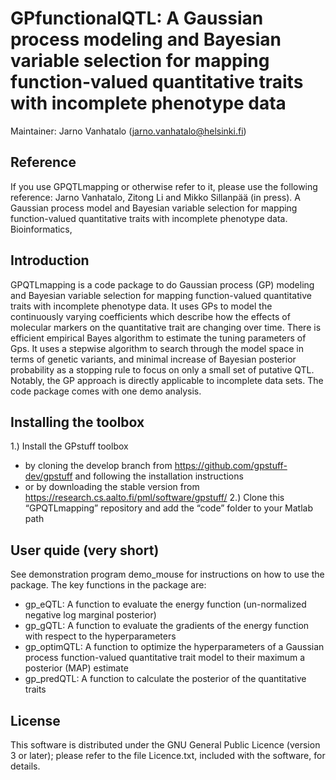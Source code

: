 # GPfunctionalQTL: A Gaussian process modeling and Bayesian variable selection for mapping function-valued quantitative traits with incomplete phenotype data

Maintainer: Jarno Vanhatalo (jarno.vanhatalo@helsinki.fi)

## Reference

If you use GPQTLmapping or otherwise refer to it, please use the following reference:
Jarno Vanhatalo, Zitong Li and Mikko Sillanpää (in press). A Gaussian process model and Bayesian variable selection for mapping function-valued quantitative traits with incomplete phenotype data. Bioinformatics, 

## Introduction 

GPQTLmapping is a code package to do Gaussian process (GP) modeling and Bayesian variable selection for mapping function-valued quantitative traits with incomplete phenotype data. It uses
GPs to model the continuously varying coefficients which describe how the effects of molecular markers on the quantitative trait are changing over time. There is efficient empirical Bayes algorithm to estimate the tuning parameters of Gps. It uses a stepwise algorithm to search through the model space in terms of genetic variants, and minimal increase of Bayesian posterior probability as a stopping rule to focus on only a small set of putative QTL. Notably, the GP approach is directly applicable to incomplete data sets. The code package comes with one demo analysis.

## Installing the toolbox 

1.) Install the GPstuff toolbox 
* by cloning the develop branch from <https://github.com/gpstuff-dev/gpstuff> and following the installation instructions
* or by downloading the stable version from <https://research.cs.aalto.fi/pml/software/gpstuff/> 
2.) Clone this “GPQTLmapping” repository and add the “code” folder to your Matlab path

## User quide (very short)

See demonstration program demo_mouse for instructions on how to use the package. The key functions in the package are:
* gp_eQTL: A function to evaluate the energy function (un-normalized negative log marginal posterior)
* gp_gQTL: A function to evaluate the gradients of the energy function with respect to the hyperparameters
* gp_optimQTL: A function to optimize the hyperparameters of a Gaussian process function-valued quantitative trait model to their maximum a posterior (MAP) estimate
* gp_predQTL: A function to calculate the posterior of the quantitative traits


## License 
This software is distributed under the GNU General Public Licence (version 3 or later); please refer to the file Licence.txt, included with the software, for details.
